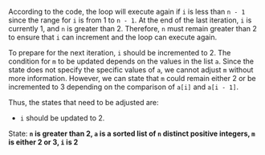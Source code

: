 According to the code, the loop will execute again if `i` is less than `n - 1` since the range for `i` is from 1 to `n - 1`. At the end of the last iteration, `i` is currently 1, and `n` is greater than 2. Therefore, `n` must remain greater than 2 to ensure that `i` can increment and the loop can execute again. 

To prepare for the next iteration, `i` should be incremented to 2. The condition for `m` to be updated depends on the values in the list `a`. Since the state does not specify the specific values of `a`, we cannot adjust `m` without more information. However, we can state that `m` could remain either 2 or be incremented to 3 depending on the comparison of `a[i]` and `a[i - 1]`.

Thus, the states that need to be adjusted are:
- `i` should be updated to 2.

State: **`n` is greater than 2, `a` is a sorted list of `n` distinct positive integers, `m` is either 2 or 3, `i` is 2**